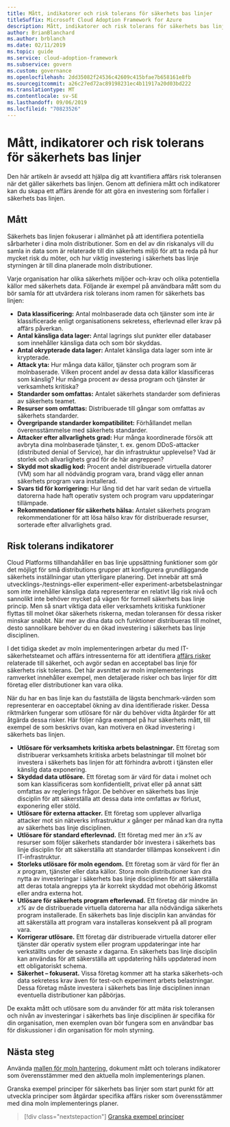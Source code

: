```yaml
---
title: Mått, indikatorer och risk tolerans för säkerhets bas linjer
titleSuffix: Microsoft Cloud Adoption Framework for Azure
description: Mått, indikatorer och risk tolerans för säkerhets bas linjer
author: BrianBlanchard
ms.author: brblanch
ms.date: 02/11/2019
ms.topic: guide
ms.service: cloud-adoption-framework
ms.subservice: govern
ms.custom: governance
ms.openlocfilehash: 2dd35082f24536c42609c415bfae7b658161e8fb
ms.sourcegitcommit: a26c27ed72ac89198231ec4b11917a20d03bd222
ms.translationtype: MT
ms.contentlocale: sv-SE
ms.lasthandoff: 09/06/2019
ms.locfileid: "70823526"
---
```

# <a name="security-baseline-metrics-indicators-and-risk-tolerance"></a>Mått, indikatorer och risk tolerans för säkerhets bas linjer

Den här artikeln är avsedd att hjälpa dig att kvantifiera affärs risk toleransen när det gäller säkerhets bas linjen. Genom att definiera mått och indikatorer kan du skapa ett affärs ärende för att göra en investering som förfaller i säkerhets bas linjen.

## <a name="metrics"></a>Mått

Säkerhets bas linjen fokuserar i allmänhet på att identifiera potentiella sårbarheter i dina moln distributioner. Som en del av din riskanalys vill du samla in data som är relaterade till din säkerhets miljö för att ta reda på hur mycket risk du möter, och hur viktig investering i säkerhets bas linje styrningen är till dina planerade moln distributioner.

Varje organisation har olika säkerhets miljöer och-krav och olika potentiella källor med säkerhets data. Följande är exempel på användbara mått som du bör samla för att utvärdera risk tolerans inom ramen för säkerhets bas linjen:

- **Data klassificering:** Antal molnbaserade data och tjänster som inte är klassificerade enligt organisationens sekretess, efterlevnad eller krav på affärs påverkan.
- **Antal känsliga data lager:** Antal lagrings slut punkter eller databaser som innehåller känsliga data och som bör skyddas.
- **Antal okrypterade data lager:** Antalet känsliga data lager som inte är krypterade.
- **Attack yta:** Hur många data källor, tjänster och program som är molnbaserade. Vilken procent andel av dessa data källor klassificeras som känslig? Hur många procent av dessa program och tjänster är verksamhets kritiska?
- **Standarder som omfattas:** Antalet säkerhets standarder som definieras av säkerhets teamet.
- **Resurser som omfattas:** Distribuerade till gångar som omfattas av säkerhets standarder.
- **Övergripande standarder kompatibilitet:** Förhållandet mellan överensstämmelse med säkerhets standarder.
- **Attacker efter allvarlighets grad:** Hur många koordinerade försök att avbryta dina molnbaserade tjänster, t. ex. genom DDoS-attacker (distributed denial of Service), har din infrastruktur upplevelse? Vad är storlek och allvarlighets grad för de här angreppen?
- **Skydd mot skadlig kod:** Procent andel distribuerade virtuella datorer (VM) som har all nödvändig program vara, brand vägg eller annan säkerhets program vara installerad.
- **Svars tid för korrigering:** Hur lång tid det har varit sedan de virtuella datorerna hade haft operativ system och program varu uppdateringar tillämpade.
- **Rekommendationer för säkerhets hälsa:** Antalet säkerhets program rekommendationer för att lösa hälso krav för distribuerade resurser, sorterade efter allvarlighets grad.

## <a name="risk-tolerance-indicators"></a>Risk tolerans indikatorer

Cloud Platforms tillhandahåller en bas linje uppsättning funktioner som gör det möjligt för små distributions grupper att konfigurera grundläggande säkerhets inställningar utan ytterligare planering. Det innebär att små utvecklings-/testnings-eller experiment-eller experiment-arbetsbelastningar som inte innehåller känsliga data representerar en relativt låg risk nivå och sannolikt inte behöver mycket på vägen för formell säkerhets bas linje princip. Men så snart viktiga data eller verksamhets kritiska funktioner flyttas till molnet ökar säkerhets riskerna, medan toleransen för dessa risker minskar snabbt. När mer av dina data och funktioner distribueras till molnet, desto sannolikare behöver du en ökad investering i säkerhets bas linje disciplinen.

I det tidiga skedet av moln implementeringen arbetar du med IT-säkerhetsteamet och affärs intressenterna för att identifiera [affärs risker](business-risks.md) relaterade till säkerhet, och avgör sedan en acceptabel bas linje för säkerhets risk tolerans. Det här avsnittet av moln implementerings ramverket innehåller exempel, men detaljerade risker och bas linjer för ditt företag eller distributioner kan vara olika.

När du har en bas linje kan du fastställa de lägsta benchmark-värden som representerar en oacceptabel ökning av dina identifierade risker. Dessa riktmärken fungerar som utlösare för när du behöver vidta åtgärder för att åtgärda dessa risker. Här följer några exempel på hur säkerhets mått, till exempel de som beskrivs ovan, kan motivera en ökad investering i säkerhets bas linjen.

- **Utlösare för verksamhets kritiska arbets belastningar.** Ett företag som distribuerar verksamhets kritiska arbets belastningar till molnet bör investera i säkerhets bas linjen för att förhindra avbrott i tjänsten eller känslig data exponering.
- **Skyddad data utlösare.** Ett företag som är värd för data i molnet och som kan klassificeras som konfidentiellt, privat eller på annat sätt omfattas av reglerings frågor. De behöver en säkerhets bas linje disciplin för att säkerställa att dessa data inte omfattas av förlust, exponering eller stöld.
- **Utlösare för externa attacker.** Ett företag som upplever allvarliga attacker mot sin nätverks infrastruktur _x_ gånger per månad kan dra nytta av säkerhets bas linje disciplinen.
- **Utlösare för standard efterlevnad.** Ett företag med mer än _x%_ av resurser som följer säkerhets standarder bör investera i säkerhets bas linje disciplin för att säkerställa att standarder tillämpas konsekvent i din IT-infrastruktur.
- **Storleks utlösare för moln egendom.** Ett företag som är värd för fler än _x_ program, tjänster eller data källor. Stora moln distributioner kan dra nytta av investeringar i säkerhets bas linje disciplinen för att säkerställa att deras totala angrepps yta är korrekt skyddad mot obehörig åtkomst eller andra externa hot.
- **Utlösare för säkerhets program efterlevnad.** Ett företag där mindre än _x%_ av de distribuerade virtuella datorerna har alla nödvändiga säkerhets program installerade. En säkerhets bas linje disciplin kan användas för att säkerställa att program vara installeras konsekvent på all program vara.
- **Korrigerar utlösare.** Ett företag där distribuerade virtuella datorer eller tjänster där operativ system eller program uppdateringar inte har verkställts under de senaste _x_ dagarna. En säkerhets bas linje disciplin kan användas för att säkerställa att uppdatering hålls uppdaterad inom ett obligatoriskt schema.
- **Säkerhet – fokuserat.** Vissa företag kommer att ha starka säkerhets-och data sekretess krav även för test-och experiment arbets belastningar. Dessa företag måste investera i säkerhets bas linje disciplinen innan eventuella distributioner kan påbörjas.

De exakta mått och utlösare som du använder för att mäta risk toleransen och nivån av investeringar i säkerhets bas linje disciplinen är specifika för din organisation, men exemplen ovan bör fungera som en användbar bas för diskussioner i din organisation för moln styrning.

## <a name="next-steps"></a>Nästa steg

Använda [mallen för moln hantering](./template.md), dokument mått och tolerans indikatorer som överensstämmer med den aktuella moln implementerings planen.

Granska exempel principer för säkerhets bas linjer som start punkt för att utveckla principer som åtgärdar specifika affärs risker som överensstämmer med dina moln implementerings planer.

> [!div class="nextstepaction"]
> [Granska exempel principer](./policy-statements.md)
